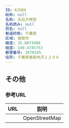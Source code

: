 ```yaml
---
ID: KJU84
総称: null
名称: 五社大神宮
名称読み: null
別名: null
都道府県: 千葉県
区域: 香取市
緯度: 35.8073488
経度: 140.4745753
郵便番号: 2870105
住所: 千葉県香取市沢１２０６
---
```


## その他

### 参考URL

| URL | 説明          |
| --- | ------------- |
|     | OpenStreetMap |
